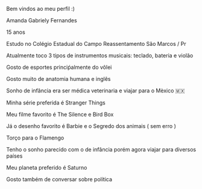 Bem vindos ao meu perfil :)

Amanda Gabriely Fernandes 

15 anos 

Estudo no Colégio Estadual do Campo Reassentamento São Marcos / Pr 

Atualmente toco 3 tipos de instrumentos musicais: teclado, bateria e violão 

Gosto de esportes princiṕalmente do vôlei 

Gosto muito de anatomia humana e inglês 

Sonho de infância era ser médica veterinaria e viajar para o Mèxico 🇲🇽

Minha série preferida é Stranger Things

Meu filme favorito é The Silence e Bird Box

Já o desenho favorito é Barbie e o Segredo dos animais ( sem erro )

Torço para o Flamengo

Tenho o sonho parecido com o de infância porém agora viajar para diversos países

Meu planeta preferido é Saturno

Gosto também de conversar sobre política
